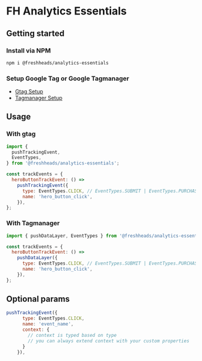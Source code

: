 # FH Analytics Essentials

## Getting started

### Install via NPM

```bash
npm i @freshheads/analytics-essentials
```

### Setup Google Tag or Google Tagmanager

- [Gtag Setup](doc/gtag_setup.md)
- [Tagmanager Setup](doc/tagmanager_setup.md)

## Usage

### With gtag

```js
import {
  pushTrackingEvent,
  EventTypes,
} from '@freshheads/analytics-essentials';

const trackEvents = {
  heroButtonTrackEvent: () =>
    pushTrackingEvent({
      type: EventTypes.CLICK, // EventTypes.SUBMIT | EventTypes.PURCHASE
      name: 'hero_button_click',
    }),
};
```

### With Tagmanager

```js
import { pushDataLayer, EventTypes } from '@freshheads/analytics-essentials';

const trackEvents = {
  heroButtonTrackEvent: () =>
    pushDataLayer({
      type: EventTypes.CLICK, // EventTypes.SUBMIT | EventTypes.PURCHASE
      name: 'hero_button_click',
    }),
};
```

## Optional params

```js
pushTrackingEvent({
      type: EventTypes.CLICK,
      name: 'event_name',
      context: {
        // context is typed based on type
        // you can always extend context with your custom properties
      }
    }),

```
